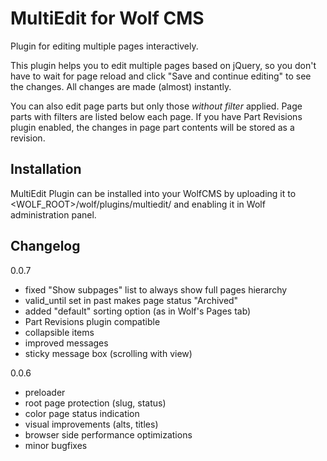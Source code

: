 MultiEdit for Wolf CMS
======================

Plugin for editing multiple pages interactively.

This plugin helps you to edit multiple pages based on jQuery, so you don't have to wait for page reload and click "Save and continue editing" to see the changes.  All changes are made (almost) instantly.

You can also edit page parts but only those *without filter* applied. Page parts with filters are listed below each page. If you have Part Revisions plugin enabled, the changes in page part contents will be stored as a revision.

Installation
------------

MultiEdit Plugin can be installed into your WolfCMS by uploading it to <WOLF_ROOT>/wolf/plugins/multiedit/ and enabling it in Wolf administration panel.

Changelog
---------

0.0.7

- fixed "Show subpages" list to always show full pages hierarchy
- valid_until set in past makes page status "Archived"
- added "default" sorting option (as in Wolf's Pages tab)
- Part Revisions plugin compatible
- collapsible items
- improved messages
- sticky message box (scrolling with view)

0.0.6

- preloader
- root page protection (slug, status)
- color page status indication
- visual improvements (alts, titles)
- browser side performance optimizations
- minor bugfixes